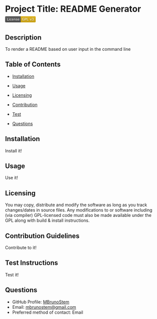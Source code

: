 # Project Title: README Generator ![License](../assets/LicenseGPLv3.png)

## Description
To render a README based on user input in the command line
        
## Table of Contents
* [Installation](#Installation)

* [Usage](#Usage)

* [Licensing](#Licensing)

* [Contribution](#Contribution)

* [Test](#Test)

* [Questions](#Questions)

## Installation
Install it!
        
## Usage
Use it!
        
## Licensing
You may copy, distribute and modify the software as long as you track changes/dates in source files. Any modifications to or software including (via compiler) GPL-licensed code must also be made available under the GPL along with build & install instructions.

## Contribution Guidelines
Contribute to it!

## Test Instructions
Test it!

## Questions
* GitHub Profile: [MBrunoStem](https://github.com/MBrunoStem)
* Email: mbrunostem@gmail.com
* Preferred method of contact: Email